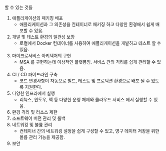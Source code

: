 할 수 있는 것들

1. 애플리케이션의 패키징 배포
	* 애플리케이션과 그 의존성을 컨테이너로 패키징 하고 다양한 환경에서 쉽게 배포할 수 있음.
2. 개발 및 테스트 환경의 일관성 보장
	* 로컬에서 Docker 컨테이너를 사용하여 애플리케이션을 개발하고 테스트 할 수 있음.
3. 마이크로서비스 아키텍처의 구현
	* MSA 를 구현하는데 이상적인 플랫폼임. 서비스 간의 격리를 쉽게 관리할 수 있음.
4. CI / CD 파이프라인 구축
	* 코드 변경사항이 자동으로 빌드, 테스트 및 프로덕션 환경으로 배포 될 수 있도록 지원한다.
5. 다양한 인프라에서 실행
	* 리눅스, 윈도우, 맥 등 다양한 운영 체제와 클라우드 서비스 에서 실행할 수 있음.
6. 환경 격리 및 리소스 제한
7. 소프트웨어 버전 관리 및 롤백
8. 네트워킹 및 볼륨 관리
	* 컨테이너 간의 네트워킹 설정을 쉽게 구성할 수 있고, 영구 데이터 저장을 위한 볼륨 관리 기능을 제공함.
9. 보안